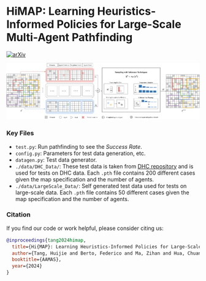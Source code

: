 # HiMAP: Learning Heuristics-Informed Policies for Large-Scale Multi-Agent Pathfinding

[![arXiv](https://img.shields.io/badge/arXiv-2402.15546-b31b1b.svg)](https://arxiv.org/abs/2402.15546)


![image](https://github.com/kaist-silab/HiMAP/blob/main/assets/HiMAP_Overview.jpg)

### Key Files

- `test.py`: Run pathfinding to see the *Success Rate*.
- `config.py`: Parameters for test data generation, etc.
- `datagen.py`: Test data generator.
- `./data/DHC_Data/`: These test data is taken from [DHC repository](https://github.com/ZiyuanMa/DHC/tree/master/test_set) and is used for tests on DHC data. Each `.pth` file contains 200 different cases given the map specification and the number of agents. 
- `./data/LargeScale_Data/`: Self generated test data used for tests on large-scale data. Each `.pth` file contains 50 different cases given the map specification and the number of agents.

### Citation

If you find our code or work helpful, please consider citing us:
```bibtex
@inproceedings{tang2024himap,
  title={Hi{MAP}: Learning Heuristics-Informed Policies for Large-Scale Multi-Agent Pathfinding},
  author={Tang, Huijie and Berto, Federico and Ma, Zihan and Hua, Chuanbo and Ahn, Kyuree and Park, Jinkyoo},
  booktitle={AAMAS},
  year={2024}
}
```

